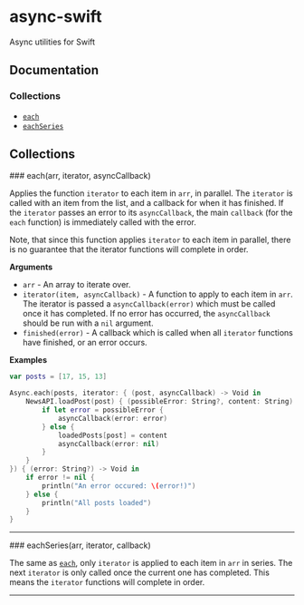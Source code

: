 async-swift
===========

Async utilities for Swift

## Documentation

### Collections

* [`each`](#each)
* [`eachSeries`](#eachSeries)

## Collections

<a name="each" />
### each(arr, iterator, asyncCallback)

Applies the function `iterator` to each item in `arr`, in parallel.
The `iterator` is called with an item from the list, and a callback for when it
has finished. If the `iterator` passes an error to its `asyncCallback`, the main
`callback` (for the `each` function) is immediately called with the error.

Note, that since this function applies `iterator` to each item in parallel,
there is no guarantee that the iterator functions will complete in order.

__Arguments__

* `arr` - An array to iterate over.
* `iterator(item, asyncCallback)` - A function to apply to each item in `arr`.
The iterator is passed a `asyncCallback(error)` which must be called once it has 
completed. If no error has occurred, the `asyncCallback` should be run with a `nil` argument.
* `finished(error)` - A callback which is called when all `iterator` functions
have finished, or an error occurs.

__Examples__


```swift
var posts = [17, 15, 13]

Async.each(posts, iterator: { (post, asyncCallback) -> Void in
    NewsAPI.loadPost(post) { (possibleError: String?, content: String) -> () in
        if let error = possibleError {
            asyncCallback(error: error)
        } else {
            loadedPosts[post] = content
            asyncCallback(error: nil)
        }
    }
}) { (error: String?) -> Void in
    if error != nil {
        println("An error occured: \(error!)")
    } else {
        println("All posts loaded")
    }
}
```

---------------------------------------

<a name="forEachSeries" />
<a name="eachSeries" />
### eachSeries(arr, iterator, callback)

The same as [`each`](#each), only `iterator` is applied to each item in `arr` in
series. The next `iterator` is only called once the current one has completed. 
This means the `iterator` functions will complete in order.


---------------------------------------